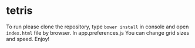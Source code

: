 # tetris

To run please clone the repository, type `bower install` in console and open `index.html` file by browser.
In app.preferences.js You can change grid sizes and speed. 
Enjoy!
